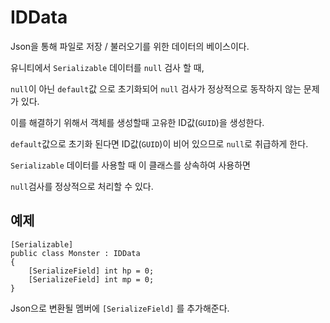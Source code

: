 # IDData

Json을 통해 파일로 저장 / 불러오기를 위한 데이터의 베이스이다.

유니티에서 `Serializable` 데이터를 `null` 검사 할 때,

`null`이 아닌 `default`값 으로 초기화되어 `null` 검사가 정상적으로 동작하지 않는 문제가 있다.

이를 해결하기 위해서 객체를 생성할때 고유한 ID값(`GUID`)을 생성한다.

`default`값으로 초기화 된다면 ID값(`GUID`)이 비어 있으므로 `null`로 취급하게 한다.

`Serializable` 데이터를 사용할 때 이 클래스를 상속하여 사용하면

`null`검사를 정상적으로 처리할 수 있다.

## 예제

```
[Serializable]
public class Monster : IDData
{
	[SerializeField] int hp = 0;
	[SerializeField] int mp = 0;
}
```


Json으로 변환될 멤버에 `[SerializeField]` 를 추가해준다.
